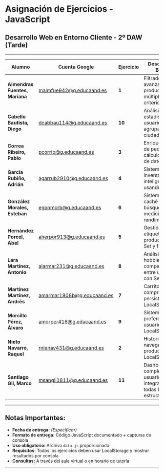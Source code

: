 # Asignación de Ejercicios - JavaScript

## Desarrollo Web en Entorno Cliente - 2º DAW (Tarde)

---

| Alumno                         | Cuenta Google              | Ejercicio | Descripción Breve                                              |
| ------------------------------ | -------------------------- | --------- | -------------------------------------------------------------- |
| **Almendras Fuentes, Mariana** | malmfue942@g.educaand.es   | **1**     | Filtrado avanzado de productos con múltiples criterios         |
| **Cabello Bautista, Diego**    | dcabbau114@g.educaand.es   | **10**     | Análisis estadístico de usuarios agrupados por ciudad          |
| **Correa Ribeiro, Pablo**      | pcorrib@g.educaand.es      | **3**     | Enriquecimiento de pedidos con cálculos y unión de datos       |
| **García Rubiño, Adrián**      | agarrub2910@g.educaand.es  | **4**     | Sistema de inventario inteligente usando Map                   |
| **González Morales, Esteban**  | egonmorb@g.educaand.es     | **6**     | Sistema de caché de búsquedas con medición de rendimiento      |
| **Hernández Porcel, Abel**     | aherpor913@g.educaand.es   | **5**     | Gestión de etiquetas de productos con Set y filtrado           |
| **Lara Martínez, Antonio**     | alarmar231@g.educaand.es   | **8**     | Análisis de hobbies y compatibilidad entre usuarios con Set    |
| **Martínez Martínez, Andrés**  | amarmar1808b@g.educaand.es | **7**     | Carrito de compras persistente con LocalStorage                |
| **Morcillo Pérez, Álvaro**     | amorper416@g.educaand.es   | **9**     | Sistema de preferencias de usuario con LocalStorage            |
| **Nieto Navarro, Raquel**      | rnienav431@g.educaand.es   | **2**    | Historial de navegación de productos con LocalStorage          |
| **Santiago Gil, Marco**        | msangil1811@g.educaand.es  | **11**    | Dashboard completo de usuario integrando todas las estructuras |

---

## Notas Importantes:

- **Fecha de entrega:** _(Especificar)_
- **Formato de entrega:** Código JavaScript documentado + capturas de consola
- **Uso obligatorio:** Archivo `data.js` proporcionado
- **Requisitos:** Todos los ejercicios deben usar LocalStorage y mostrar resultados por consola
- **Consultas:** A través del aula virtual o en horario de tutoría

---
